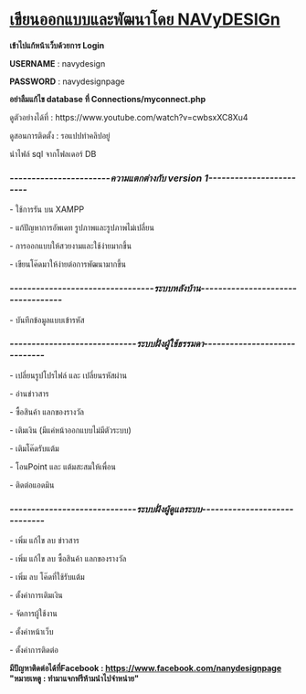<h1><u><b>เขียนออกแบบและพัฒนาโดย NAVyDESIGn</b></u></h1>

<b>เข้าไปแก้หน้าเว็บด้วยการ Login</p></b>
<b>USERNAME</b> : navydesign</p>
<b>PASSWORD</b> : navydesignpage</p>
<b>อย่าลืมแก้ไข database ที่ Connections/myconnect.php</b></p>
</p>
ดูตัวอย่างได้ที่ : https://www.youtube.com/watch?v=cwbsxXC8Xu4
</p>

ดูสอนการติดตั้ง : รอแปปทำคลิปอยู่
</p>
นำไฟล์ sql จากโฟลเดอร์ DB

<h3><i><b>-----------------------ความแตกต่างกับ version 1------------------------</b></i></h3>
- ใช้การรัน บน XAMPP</p>
- แก้ปัญหาการอัพเดท รูปภาพและรูปภาพไม่เปลี่ยน</p>
- การออกแบบให้สวยงามและใช้ง่ายมากขึ้น</p>
- เขียนโค๊ดมาให้ง่ายต่อการพัฒนามากขึ้น</p>

<h3><i><b>---------------------------------ระบบหลังบ้าน----------------------------------</b></i></h3>
- บันทึกข้อมูลแบบเข้ารหัส</p>

<h3><i><b>-----------------------------ระบบฝั่งผู้ใช้ธรรมดา-----------------------------</b></i></h3>
- เปลี่ยนรูปโปรไฟล์ และ เปลี่ยนรหัสผ่าน</p>
- อ่านข่าวสาร</p>
- ซื้อสินค้า แลกของรางวัล</p>
- เติมเงิน (มีแค่หน้าออกแบบไม่มีตัวระบบ)</p>
- เติมโค๊ดรับแต้ม</p>
- โอนPoint และ แต้มสะสมให้เพื่อน</p>
- ติดต่อแอดมิน</p>


<h3><i><b>-----------------------------ระบบฝั่งผู้ดูแลระบบ-----------------------------</b></i></h3>
- เพิ่ม แก้ไข ลบ ข่าวสาร</p>
- เพิ่ม แก้ไข ลบ ซื้อสินค้า แลกของรางวัล</p>
- เพิ่ม ลบ โค๊ดที่ใช้รับแต้ม</p>
- ตั้งค่าการเติมเงิน</p>
- จัดการผู้ใช้งาน</p>
- ตั้งค่าหน้าเว็บ</p>
- ตั้งค่าการติดต่อ</p>

<b>มีปัญหาติดต่อได้ที่Facebook : https://www.facebook.com/nanydesignpage </b>
<b>"หมายเหตู : ทำมาแจกฟรีห้ามนำไปจำหน่าย"<b>
